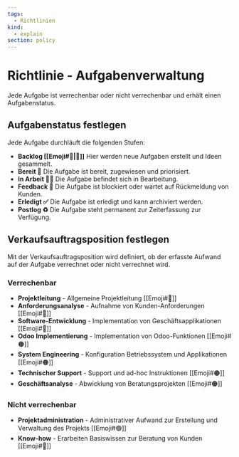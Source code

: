 ```yaml
---
tags:
  - Richtlinien
kind:
  - explain
section: policy
---
```


# Richtlinie - Aufgabenverwaltung

Jede Aufgabe ist verrechenbar oder nicht verrechenbar und erhält einen Aufgabenstatus.

## Aufgabenstatus festlegen

Jede Aufgabe durchläuft die folgenden Stufen:

- **Backlog [[Emoji#🎒|🎒]]** Hier werden neue Aufgaben erstellt und Ideen gesammelt.
- **Bereit 🏁** Die Aufgabe ist bereit, zugewiesen und priorisiert.
- **In Arbeit 🧑‍💻** Die Aufgabe befindet sich in Bearbeitung.
- **Feedback 💬** Die Aufgabe ist blockiert oder wartet auf Rückmeldung von Kunden.
- **Erledigt ✅** Die Aufgabe ist erledigt und kann archiviert werden.
- **Postlog ♻️** Die Aufgabe steht permanent zur Zeiterfassung zur Verfügung.

## Verkaufsauftragsposition festlegen

Mit der Verkaufsauftragsposition wird definiert, ob der erfasste Aufwand auf der Aufgabe verrechnet oder nicht verrechnet wird.

### Verrechenbar

- **Projektleitung** - Allgemeine Projektleitung [[Emoji#🔴]]
- **Anforderungsanalyse** - Aufnahme von Kunden-Anforderungen [[Emoji#🔴]]
- **Software-Entwicklung** - Implementation von Geschäftsapplikationen [[Emoji#🔴]]
- **Odoo Implementierung** - Implementation von Odoo-Funktionen [[Emoji#🟠]]
- **System Engineering** - Konfiguration Betriebssystem und Applikationen [[Emoji#🟠]]
- **Technischer Support** - Support und ad-hoc Instruktionen [[Emoji#🟠]]
- **Geschäftsanalyse** - Abwicklung von Beratungsprojekten [[Emoji#🟠]]

### Nicht verrechenbar

- **Projektadministration** - Administrativer Aufwand zur Erstellung und Verwaltung des Projekts [[Emoji#🟢]]
- **Know-how** - Erarbeiten Basiswissen zur Beratung von Kunden [[Emoji#🔵]]
